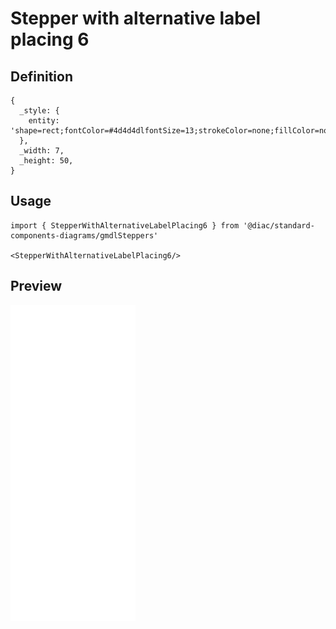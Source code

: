 # Stepper with alternative label placing 6

## Definition

```
{
  _style: { 
    entity: 'shape=rect;fontColor=#4d4d4dlfontSize=13;strokeColor=none;fillColor=none;align=center;verticalAlign=middle;html=1;',
  },
  _width: 7,
  _height: 50,
}
```

## Usage

```
import { StepperWithAlternativeLabelPlacing6 } from '@diac/standard-components-diagrams/gmdlSteppers'

<StepperWithAlternativeLabelPlacing6/>
```

## Preview

<img src="./stepper-with-alternative-label-placing-6.png" width="200"/>
